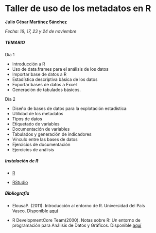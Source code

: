 # Taller de uso de los metadatos en R

**Julio César Martínez Sánchez**

_Fecha: 16, 17, 23 y 24 de noviembre_


##### TEMARIO

Día 1

* Introducción a R
* Uso de data.frames para el análisis de los datos
* Importar base de datos a R
* Estadística descriptiva básica de los datos
* Exportar bases de datos a Excel
* Generación de tabulados básicos.

Día 2

* Diseño de bases de datos para la explotación estadística
* Utilidad de los metadatos 
* Tipos de datos
* Etiquetado de variables
* Documentación de variables
* Tabulados y generación de indicadores
* Vínculo entre las bases de datos
* Ejercicios de documentación
* Ejercicios de análisis




##### Instalación de R

* [R](https://cran.r-project.org/bin/windows/base/)

* [RStudio](https://www.rstudio.com/products/rstudio/download/)



##### Bibliografía

* ElousaP. (2011). Introducción al entorno de R. Universidad del País Vasco. Disponible [aquí](https://web-argitalpena.adm.ehu.es/pdf/UWLGPS4979.pd)

* R DevelopmentCore Team(2000). Notas sobre R: Un entorno de programación para Análisis de Datos y Gráficos. Disponible [aquí](https://cran.r-project.org/doc/contrib/R-intro-1.1.0-espanol.1.pdf)


